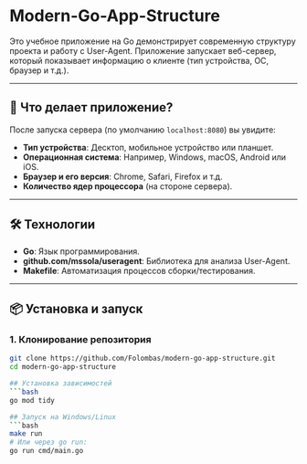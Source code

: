 # Modern-Go-App-Structure

Это учебное приложение на Go демонстрирует современную структуру проекта и работу с User-Agent. Приложение запускает веб-сервер, который показывает информацию о клиенте (тип устройства, ОС, браузер и т.д.).

---

## 🚀 Что делает приложение?

После запуска сервера (по умолчанию `localhost:8080`) вы увидите:

- **Тип устройства**: Десктоп, мобильное устройство или планшет.
- **Операционная система**: Например, Windows, macOS, Android или iOS.
- **Браузер и его версия**: Chrome, Safari, Firefox и т.д.
- **Количество ядер процессора** (на стороне сервера).

---

## 🛠️ Технологии

- **Go**: Язык программирования.
- **github.com/mssola/useragent**: Библиотека для анализа User-Agent.
- **Makefile**: Автоматизация процессов сборки/тестирования.

---

## 📦 Установка и запуск

### 1. Клонирование репозитория

````bash
git clone https://github.com/Folombas/modern-go-app-structure.git
cd modern-go-app-structure

## Установка зависимостей
```bash
go mod tidy

## Запуск на Windows/Linux
```bash
make run
# Или через go run:
go run cmd/main.go

````
